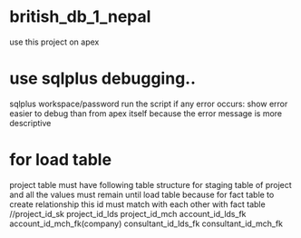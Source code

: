 # british_db_1_nepal
use this project on apex
# use sqlplus debugging.. 
sqlplus workspace/password
run the script
if any error occurs:
  show error
easier to debug than from apex itself because the error message is more descriptive

# for load table
project table must have following table structure for staging table of project
and all the values must remain until load table because for fact table to create relationship this id must match with each other with fact table
//project_id_sk
project_id_lds 
project_id_mch
account_id_lds_fk
account_id_mch_fk(company)
consultant_id_lds_fk
consultant_id_mch_fk

